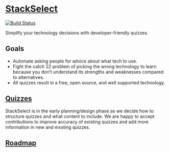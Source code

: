 # [StackSelect](https://nickmccurdy.com/stackselect/)

[![Build Status](https://travis-ci.org/nickmccurdy/stackselect.svg?branch=master)](https://travis-ci.org/nickmccurdy/stackselect)

Simplify your technology decisions with developer-friendly quizzes.

## Goals

- Automate asking people for advice about what tech to use.
- Fight the catch 22 problem of picking the wrong technology to learn because you don’t understand its strengths and weaknesses compared to alternatives.
- All quizzes result in a free, open source, and well supported technology.

## [Quizzes](src/quizzes.json)

StackSelect is in the early planning/design phase as we decide how to structure quizzes and what content to include. We are happy to accept contributions to improve accuracy of existing quizzes and add more information in new and eixsting quizzes.

## [Roadmap](https://github.com/nickmccurdy/stackselect/projects/4)
